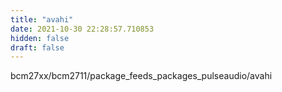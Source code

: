 ```yaml
---
title: "avahi"
date: 2021-10-30 22:28:57.710853
hidden: false
draft: false
---
```


bcm27xx/bcm2711/package_feeds_packages_pulseaudio/avahi

